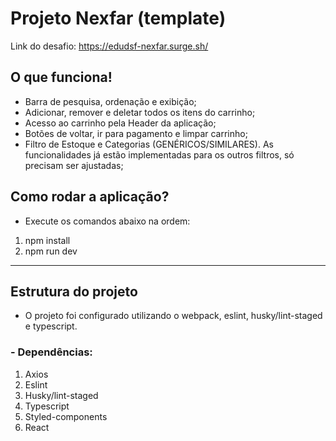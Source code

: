 # Projeto Nexfar (template)

Link do desafio:
https://edudsf-nexfar.surge.sh/

## O que funciona!

- Barra de pesquisa, ordenação e exibição;
- Adicionar, remover e deletar todos os itens do carrinho;
- Acesso ao carrinho pela Header da aplicação;
- Botões de voltar, ir para pagamento e limpar carrinho;
- Filtro de Estoque e Categorias (GENÉRICOS/SIMILARES). As funcionalidades já estão implementadas para os outros filtros, só precisam ser ajustadas;

## Como rodar a aplicação?
- Execute os comandos abaixo na ordem:
 
 1. npm install
 2. npm run dev

********

## Estrutura do projeto

- O projeto foi configurado utilizando o webpack, eslint, husky/lint-staged e typescript.

### - Dependências:

1. Axios
2. Eslint
3. Husky/lint-staged
4. Typescript
5. Styled-components
6. React 
